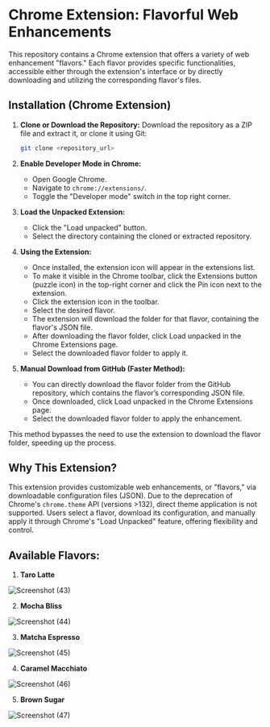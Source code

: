 # Chrome Extension: Flavorful Web Enhancements

This repository contains a Chrome extension that offers a variety of web enhancement "flavors." Each flavor provides specific functionalities, accessible either 
through the extension's interface or by directly downloading and utilizing the corresponding flavor's files.

## Installation (Chrome Extension)

1.  **Clone or Download the Repository:** Download the repository as a ZIP file and extract it, or clone it using Git:

    ```bash
    git clone <repository_url>
    ```

2.  **Enable Developer Mode in Chrome:**
    * Open Google Chrome.
    * Navigate to `chrome://extensions/`.
    * Toggle the "Developer mode" switch in the top right corner.

3.  **Load the Unpacked Extension:**
    * Click the "Load unpacked" button.
    * Select the directory containing the cloned or extracted repository.

4.  **Using the Extension:**
    * Once installed, the extension icon will appear in the extensions list.
    * To make it visible in the Chrome toolbar, click the Extensions button (puzzle icon) in the top-right corner and click the Pin icon next to the extension.
    * Click the extension icon in the toolbar.
    * Select the desired flavor.
    * The extension will download the folder for that flavor, containing the flavor's JSON file.
    * After downloading the flavor folder, click Load unpacked in the Chrome Extensions page.
    * Select the downloaded flavor folder to apply it.

5.  **Manual Download from GitHub (Faster Method):**
    * You can directly download the flavor folder from the GitHub repository, which contains the flavor’s corresponding JSON file.
    * Once downloaded, click Load unpacked in the Chrome Extensions page.
    * Select the downloaded flavor folder to apply the enhancement.

This method bypasses the need to use the extension to download the flavor folder, speeding up the process.

## Why This Extension?

This extension provides customizable web enhancements, or "flavors," via downloadable configuration files (JSON). Due to the deprecation of Chrome's 
`chrome.theme` API (versions >132), direct theme application is not supported. Users select a flavor, download its configuration, and manually apply 
it through Chrome's "Load Unpacked" feature, offering flexibility and control.


## Available Flavors:


1.  **Taro Latte**                                                                                     


![Screenshot (43)](https://github.com/user-attachments/assets/9769ba9c-852d-40c6-8551-3606eb37cdf5)          
 







2.  **Mocha Bliss**


![Screenshot (44)](https://github.com/user-attachments/assets/44373a44-3c34-44f9-8b41-9e1bb08f5d1e)






    

3.  **Matcha Espresso**

![Screenshot (45)](https://github.com/user-attachments/assets/b31e760f-12ae-4324-b117-9b502c499f3e)







4.  **Caramel Macchiato**

![Screenshot (46)](https://github.com/user-attachments/assets/6aeaac66-ac48-4f23-a45d-7ebff9c8ea04)







5.  **Brown Sugar**

![Screenshot (47)](https://github.com/user-attachments/assets/8faef166-ee3b-4e7a-a29e-d460ae0824a6)


   

